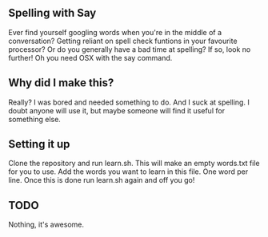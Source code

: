 ## Spelling with Say
Ever find yourself googling words when you're in the middle of a conversation?
Getting reliant on spell check funtions in your favourite processor? Or do you
generally have a bad time at spelling? If so, look no further! Oh you need OSX
with the say command.

## Why did I make this?
Really? I was bored and needed something to do. And I suck at spelling. I doubt anyone will use it, but maybe
someone will find it useful for something else.

## Setting it up
Clone the repository and run learn.sh. This will make an empty words.txt file
for you to use. Add the words you want to learn in this file. One word per
line. Once this is done run learn.sh again and off you go!

## TODO
Nothing, it's awesome.
